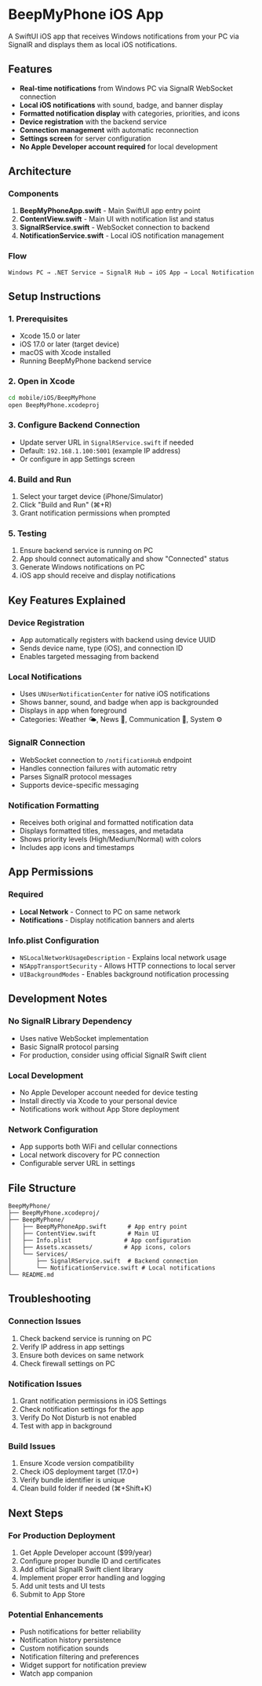 # BeepMyPhone iOS App

A SwiftUI iOS app that receives Windows notifications from your PC via SignalR and displays them as local iOS notifications.

## Features

- **Real-time notifications** from Windows PC via SignalR WebSocket connection
- **Local iOS notifications** with sound, badge, and banner display
- **Formatted notification display** with categories, priorities, and icons
- **Device registration** with the backend service
- **Connection management** with automatic reconnection
- **Settings screen** for server configuration
- **No Apple Developer account required** for local development

## Architecture

### Components

1. **BeepMyPhoneApp.swift** - Main SwiftUI app entry point
2. **ContentView.swift** - Main UI with notification list and status
3. **SignalRService.swift** - WebSocket connection to backend
4. **NotificationService.swift** - Local iOS notification management

### Flow

```
Windows PC → .NET Service → SignalR Hub → iOS App → Local Notification
```

## Setup Instructions

### 1. Prerequisites
- Xcode 15.0 or later
- iOS 17.0 or later (target device)
- macOS with Xcode installed
- Running BeepMyPhone backend service

### 2. Open in Xcode
```bash
cd mobile/iOS/BeepMyPhone
open BeepMyPhone.xcodeproj
```

### 3. Configure Backend Connection
- Update server URL in `SignalRService.swift` if needed
- Default: `192.168.1.100:5001` (example IP address)
- Or configure in app Settings screen

### 4. Build and Run
1. Select your target device (iPhone/Simulator)
2. Click "Build and Run" (⌘+R)
3. Grant notification permissions when prompted

### 5. Testing
1. Ensure backend service is running on PC
2. App should connect automatically and show "Connected" status
3. Generate Windows notifications on PC
4. iOS app should receive and display notifications

## Key Features Explained

### Device Registration
- App automatically registers with backend using device UUID
- Sends device name, type (iOS), and connection ID
- Enables targeted messaging from backend

### Local Notifications
- Uses `UNUserNotificationCenter` for native iOS notifications
- Shows banner, sound, and badge when app is backgrounded
- Displays in app when foreground
- Categories: Weather 🌤️, News 📰, Communication 💬, System ⚙️

### SignalR Connection
- WebSocket connection to `/notificationHub` endpoint
- Handles connection failures with automatic retry
- Parses SignalR protocol messages
- Supports device-specific messaging

### Notification Formatting
- Receives both original and formatted notification data
- Displays formatted titles, messages, and metadata
- Shows priority levels (High/Medium/Normal) with colors
- Includes app icons and timestamps

## App Permissions

### Required
- **Local Network** - Connect to PC on same network
- **Notifications** - Display notification banners and alerts

### Info.plist Configuration
- `NSLocalNetworkUsageDescription` - Explains local network usage
- `NSAppTransportSecurity` - Allows HTTP connections to local server
- `UIBackgroundModes` - Enables background notification processing

## Development Notes

### No SignalR Library Dependency
- Uses native WebSocket implementation
- Basic SignalR protocol parsing
- For production, consider using official SignalR Swift client

### Local Development
- No Apple Developer account needed for device testing
- Install directly via Xcode to your personal device
- Notifications work without App Store deployment

### Network Configuration
- App supports both WiFi and cellular connections
- Local network discovery for PC connection
- Configurable server URL in settings

## File Structure

```
BeepMyPhone/
├── BeepMyPhone.xcodeproj/
├── BeepMyPhone/
│   ├── BeepMyPhoneApp.swift      # App entry point
│   ├── ContentView.swift         # Main UI
│   ├── Info.plist               # App configuration
│   ├── Assets.xcassets/         # App icons, colors
│   └── Services/
│       ├── SignalRService.swift  # Backend connection
│       └── NotificationService.swift # Local notifications
└── README.md
```

## Troubleshooting

### Connection Issues
1. Check backend service is running on PC
2. Verify IP address in app settings
3. Ensure both devices on same network
4. Check firewall settings on PC

### Notification Issues
1. Grant notification permissions in iOS Settings
2. Check notification settings for the app
3. Verify Do Not Disturb is not enabled
4. Test with app in background

### Build Issues
1. Ensure Xcode version compatibility
2. Check iOS deployment target (17.0+)
3. Verify bundle identifier is unique
4. Clean build folder if needed (⌘+Shift+K)

## Next Steps

### For Production Deployment
1. Get Apple Developer account ($99/year)
2. Configure proper bundle ID and certificates
3. Add official SignalR Swift client library
4. Implement proper error handling and logging
5. Add unit tests and UI tests
6. Submit to App Store

### Potential Enhancements
- Push notifications for better reliability
- Notification history persistence
- Custom notification sounds
- Notification filtering and preferences
- Widget support for notification preview
- Watch app companion